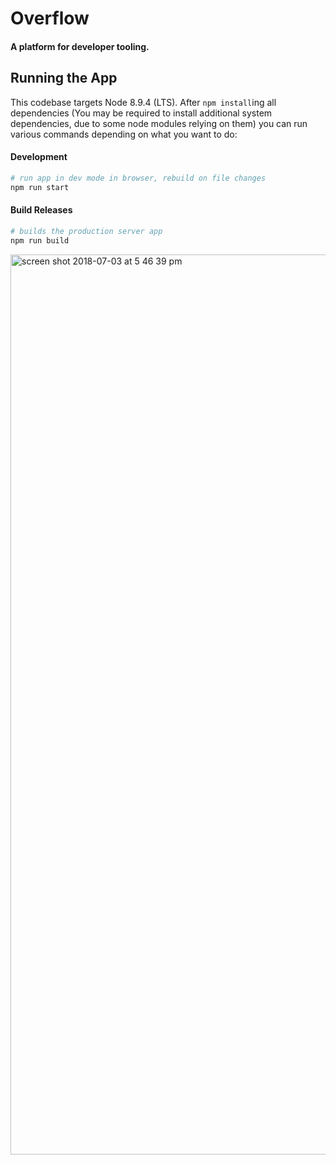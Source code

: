 # Overflow

#### A platform for developer tooling.

## Running the App

This codebase targets Node 8.9.4 (LTS). After `npm install`ing all dependencies (You may be required to install additional system dependencies, due to some node modules relying on them) you can run various commands depending on what you want to do:

#### Development

```bash
# run app in dev mode in browser, rebuild on file changes
npm run start
```

#### Build Releases

```bash
# builds the production server app
npm run build
```
<img width="1440" alt="screen shot 2018-07-03 at 5 46 39 pm" src="https://user-images.githubusercontent.com/7861465/42248006-1c621e16-7ee9-11e8-8c7c-912fd6269937.png">

